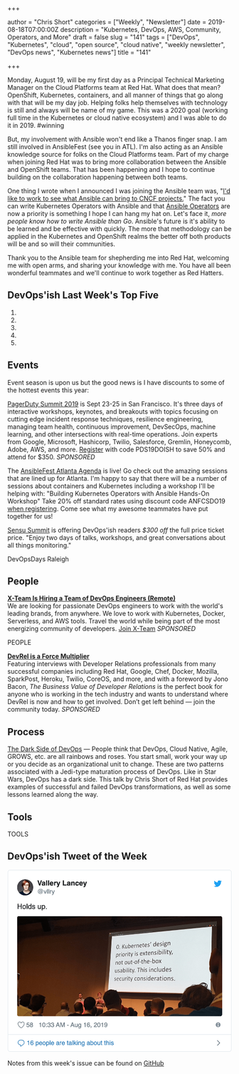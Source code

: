 +++

author = "Chris Short"
categories = ["Weekly", "Newsletter"]
date = 2019-08-18T07:00:00Z
description = "Kubernetes, DevOps, AWS, Community, Operators, and More"
draft = false
slug = "141"
tags = ["DevOps", "Kubernetes", "cloud", "open source", "cloud native", "weekly newsletter", "DevOps news", "Kubernetes news"]
title = "141"

+++

Monday, August 19, will be my first day as a Principal Technical Marketing Manager on the Cloud Platforms team at Red Hat. What does that mean? OpenShift, Kubernetes, containers, and all manner of things that go along with that will be my day job. Helping folks help themselves with technology is still and always will be name of my game. This was a 2020 goal (working full time in the Kubernetes or cloud native ecosystem) and I was able to do it in 2019. #winning

But, my involvement with Ansible won't end like a Thanos finger snap. I am still involved in AnsibleFest (see you in ATL). I'm also acting as an Ansible knowledge source for folks on the Cloud Platforms team. Part of my charge when joining Red Hat was to bring more collaboration between the Ansible and OpenShift teams. That has been happening and I hope to continue building on the collaboration happening between both teams.

One thing I wrote when I announced I was joining the Ansible team was, "[I'd like to work to see what Ansible can bring to CNCF projects.](https://chrisshort.net/joining-ansible-team-at-red-hat/?utm_source=devopsish&utm_medium=newsletter&utm_campaign=141)" The fact you can write Kubernetes Operators with Ansible and that [Ansible Operators](https://ansible.com/operators/?utm_source=devopsish&utm_medium=newsletter&utm_campaign=141&utm_term=kubernetes) are now a priority is something I hope I can hang my hat on. Let's face it, *more people know how to write Ansible than Go*. Ansible's future is it's ability to be learned and be effective with quickly. The more that methodology can be applied in the Kubernetes and OpenShift realms the better off both products will be and so will their communities.

Thank you to the Ansible team for shepherding me into Red Hat, welcoming me with open arms, and sharing your knowledge with me. You have all been wonderful teammates and we'll continue to work together as Red Hatters.

## DevOps'ish Last Week's Top Five

1. 
1. 
1. 
1. 
1. 

## Events

Event season is upon us but the good news is I have discounts to some of the hottest events this year:

[PagerDuty Summit 2019](https://summit.pagerduty.com/) is Sept 23-25 in San Francisco. It's three days of interactive workshops, keynotes, and breakouts with topics focusing on cutting edge incident response techniques, resilience engineering, managing team health, continuous improvement, DevSecOps, machine learning, and other intersections with real-time operations. Join experts from Google, Microsoft, Hashicorp, Twilio, Salesforce, Gremlin, Honeycomb, Adobe, AWS, and more. [Register](https://summit.pagerduty.com/summit2019/register?c_280637=PDS19OT) with code PDS19DOISH to save 50% and attend for $350. *SPONSORED*

The [AnsibleFest Atlanta Agenda](https://cshort.co/fest-reg) is live! Go check out the amazing sessions that are lined up for Atlanta. I'm happy to say that there will be a number of sessions about containers and Kubernetes including a workshop I'll be helping with: "Building Kubernetes Operators with Ansible Hands-On Workshop" Take 20% off standard rates using discount code ANFCSDO19 [when registering](https://cshort.co/fest-reg). Come see what my awesome teammates have put together for us!

[Sensu Summit](https://ti.to/sensu/sensu-summit-2019/discount/DevOpsIsh) is offering DevOps'ish readers *$300 off* the full price ticket price. "Enjoy two days of talks, workshops, and great conversations about all things monitoring."

DevOpsDays Raleigh

## People

[**X-Team Is Hiring a Team of DevOps Engineers (Remote)**](https://x-team.com/remote-devops-engineer-jobs/?utm_source=devopsish&utm_medium=email-ad)  
We are looking for passionate DevOps engineers to work with the world's leading brands, from anywhere. We love to work with Kubernetes, Docker, Serverless, and AWS tools. Travel the world while being part of the most energizing community of developers. [Join X-Team](https://x-team.com/remote-devops-engineer-jobs/?utm_source=devopsish&utm_medium=email-ad) *SPONSORED*

PEOPLE

[**DevRel is a Force Multiplier**](https://cshort.co/2K9XsgV)  
Featuring interviews with Developer Relations professionals from many successful companies including Red Hat, Google, Chef, Docker, Mozilla, SparkPost, Heroku, Twilio, CoreOS, and more, and with a foreword by Jono Bacon, *The Business Value of Developer Relations* is the perfect book for anyone who is working in the tech industry and wants to understand where DevRel is now and how to get involved. Don’t get left behind — join the community today. *SPONSORED*

## Process

[The Dark Side of DevOps](https://youtu.be/gi-i5NvxVLM) — People think that DevOps, Cloud Native, Agile, GROWS, etc. are all rainbows and roses. You start small, work your way up or you decide as an organizational unit to change. These are two patterns associated with a Jedi-type maturation process of DevOps. Like in Star Wars, DevOps has a dark side. This talk by Chris Short of Red Hat provides examples of successful and failed DevOps transformations, as well as some lessons learned along the way.

## Tools

TOOLS

## DevOps'ish Tweet of the Week

[![DevOps'ish Tweet of the Week][tweet]](https://twitter.com/EricaJoy/status/1158432433324187650)

[tweet]: 141-tweet-of-the-week.png

Notes from this week's issue can be found on [GitHub](https://github.com/chris-short/devopsish.com/blob/master/content/post/141/notes.md)
